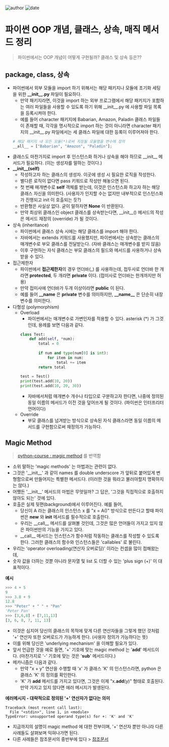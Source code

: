 
![author](https://img.shields.io/badge/author-daesungRa-lightgray.svg?style=flat-square)
![date](https://img.shields.io/badge/date-1905010-lightgray.svg?style=flat-square)

# 파이썬 OOP 개념, 클래스, 상속, 매직 메서드 정리

> 파이썬에서는 OOP 개념이 어떻게 구현될까? 클래스 및 상속 등은??

## package, class, 상속

- 파이썬에서 외부 모듈을 import 하기 위해서는 해당 패키지나 모듈에 초기화 세팅을 위한 **\_\_init__.py** 파일이 필요하다.
    * 만약 패키지라면, 이것을 import 하는 외부 프로그램에서 해당 패키지가 포함하는 여러 파일들을 사용할 수 있도록 하기 위해 \_\_init__.py 에 사용할 파일 목록을 등록시켜야 한다.
    * 예를 들어 character 패키지에 Babarian, Amazon, Paladin 클래스 파일들이 존재할 때, 각각을 명시적으로 import 하는 것이 아니라면 character 패키지의 \_\_init__.py 파일에서는 세 클래스 파일에 대한 등록이 이루어져야 한다.
    ```python
    # 해당 패키지 내 모든 모듈(*)로써 지칭될 모듈명을 변수에 정의
    __all__ = ["Babarian", "Amazon", "Paladin"];
    ```
- 클래스도 마찬가지로 import 후 인스턴스화 하거나 상속을 해야 하므로 \_\_init__ 메서드가 필요하다. (이는 생성자를 말하는 것이다.)
- **\_\_init__(self)**
    * 작성하고자 하는 클래스의 생성자. 이곳에 생성 시 필요한 로직을 작성한다.
    * 별다른 로직이 없다면 pass 키워드로 작성만 해놓으면 된다.
    * 첫 번째 매개변수로 **self** 객체를 받는데, 이것은 인스턴스화 하고자 하는 해당 클래스 자신을 의미한다. (사용자가 인지할 수는 없지만 내부적으로 인스턴스화가 진행되고 init 이 호출되는 듯?)
    * 반환형은 사실상 없다. 굳이 말하자면 **None** 이 반환된다.
    * 만약 최상위 클래스인 object 클래스를 상속받는다면, \_\_init__() 메서드의 작성은 메서드 재정의 (override) 가 될 것이다.
- 상속 (inheritance)
    * 파이썬에서 클래스 상속 시에는 해당 클래스를 import 해야 한다.
    * 자바에서는 extends 키워드를 사용했지만, 파이썬에서는 상속받는 클래스의 매개변수로 부모 클래스를 전달받는다. (자바 클래스는 매개변수를 받지 않음)
    * 이후 구현하는 자식 클래스는 부모 클래스의 필드와 메서드를 사용하거나 상속받을 수 있다.
- 접근제한자
    * 파이썬에서 **접근제한자**의 경우 언더바(_) 를 사용하는데, 접두사로 언더바 한 개라면 **protected**, 두 개라면 **private** 이다. (접미사로 언더바는 한개까지만 허용)
    * 만약 접미사에 언더바가 두개 이상이라면 **public** 이 된다.
    * 예를 들어 **\_\_name** 은 **private** 변수를 의미하지만, **\_\_name\_\_** 은 단순히 내장 변수를 의미한다.
- 다형성 (polymorphism)
    * Overload
        - 파이썬에서는 매개변수로 가변인자를 적용할 수 있다. asterisk (*) 가 그것인데, 용례를 보면 다음과 같다.
        ```python
        class Test:
            def add(self, *num):
                total = 0
                 
                if num and type(num[0] is int):           
                    for item in num:
                        total += item               
                return total
             
        test = Test()
        print(test.add(10, 20))
        print(test.add(10, 20, 30))  
        ```
        - 자바에서처럼 매개변수 개수나 타입으로 구분하고자 한다면, 나중에 정의된 동일 이름의 메서드가 이전 것을 덮어쓰게 될 것이다. (파이썬은 인터프리터 언어이다)
    * Override
        - 부모 클래스를 넘겨받는 방식으로 상속된 자식 클래스라면 동일 이름의 메서드를 구현함으로써 재정의가 가능하다.
## Magic Method

> <a href="https://www.python-course.eu/python3_magic_methods.php" target="_blank">python-course : magic method</a> 를 번역함

- 소위 말하는 'magic methods' 는 마법과는 관련이 없다.
- 그것은 '\_\_init__' 과 같이 names 를 double underscore 가 앞뒤로 붙어있게 변형함으로써 만들어지는 특별한 메서드다. (이러한 것을 뭐라고 불러야할지 명확하지는 않다.)
- 어쨌든 '\_\_init__' 메서드의 마법은 무엇일까? 그 답은, '그것을 직접적으로 호출하지 않아도 되는' 것에 있다.
- 호출은 실제 뒷편(background)에서 이루어진다. 예를 들어,
    * 당신이 A 라는 클래스의 인스턴스 x 를 "x = A()" 방식으로 만든다고 할때 파이썬은 __new__ 와 __init__ 메서드를 필수적으로 호출한다.
    * 우리는 \_\_call__ 메서드를 살펴볼 것인데, 그것은 많은 언어들이 가지고 있지 않은 파이썬만의 기능을 가지고 있다.
    * \_\_call__ 메서드는 인스턴스가 함수처럼 작동하는 클래스를 작성할 수 있도록 한다. 그러한 클래스의 함수와 인스턴스들은 'callables' 로 불린다.
- 우리는 'operator overloading(연산자 오버로딩)' 이라는 컨셉을 많이 접해왔는데,
- 숫자 값을 더하는 것뿐 아니라 문자열 및 list 도 더할 수 있는 'plus sign (+)' 이 대표적이다.

**예시**
```python
>>> 4 + 5
9
>>> 3.8 + 9
12.8
>>> "Peter" + " " + "Pan"
'Peter Pan'
>>> [3,6,8] + [7,11,13]
[3, 6, 8, 7, 11, 13]
```

- 이것은 심지어 당신의 클래스의 목적에 맞게 다른 연산자들을 그렇게 했던 것처럼 '+' 연산자 또한 오버로드가 가능하게 한다. (사용자 정의가 가능하다는 뜻)
- 이를 위해 당신은 'underlying mechanism' 을 이해할 필요가 있다.
- 앞서 언급한 것을 예로 들면, '+' 기호에 맞는 magic method 는 '__add__' 메서드이다. (마찬가지로 '-' 기호에 맞는 것은 '__sub__' 메서드이다.)
- 메카니즘은 다음과 같다.
    * 만약 "x + y" 연산을 수행할 때 'x' 가 클래스 'K' 의 인스턴스라면, python 은 클래스 'K' 의 정의를 확인한다.
    * 'K' 가 __add__ 메서드를 가지고 있다면, 그것은 이제 "x.__add__(y)" 형태로 호출된다. 만약 가지고 있지 않다면 에러 메시지가 발생된다.

**에러메시지 - 대략적으로 정의된 '+' 연산자가 없다는 의미**
```text
Traceback (most recent call last):
  File "<stdin>", line 1, in <module>
TypeError: unsupported operand type(s) for +: 'K' and 'K'
```

- 지금까지의 설명이 magic method 에 대한 전부이며, '+' 연산자 뿐만 아니라 다른 사례들도 살펴보며 익혀나가면 된다.
- 다른 사례들은 참조문서의 중반부에 있다 > <a href="https://www.python-course.eu/python3_magic_methods.php" target="_blank">참조문서</a>




